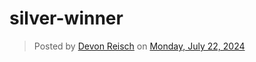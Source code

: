 # silver-winner


<div id="fb-root"></div>
<script async="1" defer="1" crossorigin="anonymous" src="https://connect.facebook.net/en_US/sdk.js#xfbml=1&version=v20.0" nonce="e8sc5cg9"></script><div class="fb-post" data-href="https://www.facebook.com/dreisch1/posts/pfbid0j8kipgtC9K2WpNAdF9urB6GTDXEf1wwCEN4uz7xnEBdvPNxffQnJVstTmarq6Kxsl" data-width="640"><blockquote cite="https://graph.facebook.com/588812803/posts/10160583555887804/" class="fb-xfbml-parse-ignore">Posted by <a href="https://www.facebook.com/dreisch1">Devon Reisch</a> on <a href="https://graph.facebook.com/588812803/posts/10160583555887804/">Monday, July 22, 2024</a></blockquote></div>
